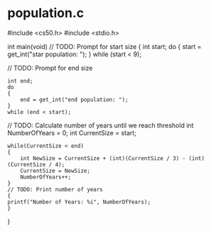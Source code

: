 # population.c
#include <cs50.h>
#include <stdio.h>

int main(void)
// TODO: Prompt for start size
{
    int start;
    do
    {
        start = get_int("star population: ");
    }
    while (start < 9);

// TODO: Prompt for end size

    int end;
    do
    {
        end = get_int("end population: ");
    }
    while (end < start);
// TODO: Calculate number of years until we reach threshold
    int NumberOfYears = 0;
    int CurrentSize = start;

	while(CurrentSize < end)
	{
		int NewSize = CurrentSize + (int)(CurrentSize / 3) - (int)(CurrentSize / 4);
		CurrentSize = NewSize;
		NumberOfYears++;
	}
    // TODO: Print number of years
    {
    printf("Number of Years: %i", NumberOfYears);
    }
}
